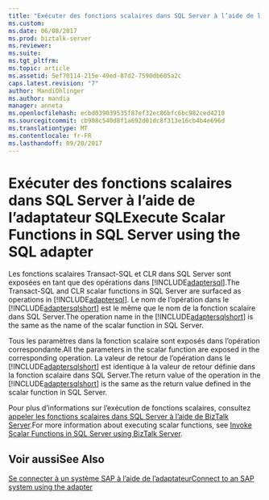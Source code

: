 ```yaml
---
title: "Exécuter des fonctions scalaires dans SQL Server à l’aide de l’adaptateur SQL | Documents Microsoft"
ms.custom: 
ms.date: 06/08/2017
ms.prod: biztalk-server
ms.reviewer: 
ms.suite: 
ms.tgt_pltfrm: 
ms.topic: article
ms.assetid: 5ef70114-215e-49ed-87d2-7590db605a2c
caps.latest.revision: "7"
author: MandiOhlinger
ms.author: mandia
manager: anneta
ms.openlocfilehash: ecbd039039535f87ef32ec86bfc6bc982ced4210
ms.sourcegitcommit: cb908c540d8f1a692d01dc8f313e16cb4b4e696d
ms.translationtype: MT
ms.contentlocale: fr-FR
ms.lasthandoff: 09/20/2017
---
```

# <a name="execute-scalar-functions-in-sql-server-using-the-sql-adapter"></a><span data-ttu-id="f2472-102">Exécuter des fonctions scalaires dans SQL Server à l’aide de l’adaptateur SQL</span><span class="sxs-lookup"><span data-stu-id="f2472-102">Execute Scalar Functions in SQL Server using the SQL adapter</span></span>
<span data-ttu-id="f2472-103">Les fonctions scalaires Transact-SQL et CLR dans SQL Server sont exposées en tant que des opérations dans [!INCLUDE[adaptersql](../../includes/adaptersql-md.md)].</span><span class="sxs-lookup"><span data-stu-id="f2472-103">The Transact-SQL and CLR scalar functions in SQL Server are surfaced as operations in [!INCLUDE[adaptersql](../../includes/adaptersql-md.md)].</span></span> <span data-ttu-id="f2472-104">Le nom de l’opération dans le [!INCLUDE[adaptersqlshort](../../includes/adaptersqlshort-md.md)] est le même que le nom de la fonction scalaire dans SQL Server.</span><span class="sxs-lookup"><span data-stu-id="f2472-104">The operation name in the [!INCLUDE[adaptersqlshort](../../includes/adaptersqlshort-md.md)] is the same as the name of the scalar function in SQL Server.</span></span>  
  
 <span data-ttu-id="f2472-105">Tous les paramètres dans la fonction scalaire sont exposés dans l’opération correspondante.</span><span class="sxs-lookup"><span data-stu-id="f2472-105">All the parameters in the scalar function are exposed in the corresponding operation.</span></span> <span data-ttu-id="f2472-106">La valeur de retour de l’opération dans le [!INCLUDE[adaptersqlshort](../../includes/adaptersqlshort-md.md)] est identique à la valeur de retour définie dans la fonction scalaire dans SQL Server.</span><span class="sxs-lookup"><span data-stu-id="f2472-106">The return value of the operation in the [!INCLUDE[adaptersqlshort](../../includes/adaptersqlshort-md.md)] is the same as the return value defined in the scalar function in SQL Server.</span></span>  
  
 <span data-ttu-id="f2472-107">Pour plus d’informations sur l’exécution de fonctions scalaires, consultez [appeler les fonctions scalaires dans SQL Server à l’aide de BizTalk Server](../../adapters-and-accelerators/adapter-sql/invoke-scalar-functions-in-sql-server-using-biztalk-server.md).</span><span class="sxs-lookup"><span data-stu-id="f2472-107">For more information about executing scalar functions, see [Invoke Scalar Functions in SQL Server using BizTalk Server](../../adapters-and-accelerators/adapter-sql/invoke-scalar-functions-in-sql-server-using-biztalk-server.md).</span></span>  
  
## <a name="see-also"></a><span data-ttu-id="f2472-108">Voir aussi</span><span class="sxs-lookup"><span data-stu-id="f2472-108">See Also</span></span>  
 [<span data-ttu-id="f2472-109">Se connecter à un système SAP à l’aide de l’adaptateur</span><span class="sxs-lookup"><span data-stu-id="f2472-109">Connect to an SAP system using the adapter</span></span>](../../adapters-and-accelerators/adapter-sap/connect-to-an-sap-system-using-the-adapter.md)